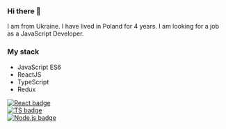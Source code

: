 ### Hi there 👋

I am from Ukraine. I have lived in Poland for 4 years.
I am looking for a job as a JavaScript Developer.

###  My stack

- JavaScript ES6
- ReactJS
- TypeScript
- Redux





[![React badge](https://img.shields.io/badge/React-user-61DBFB.svg)](https://pl.reactjs.org/) <br>
[![TS badge](https://img.shields.io/badge/Typescript-user-007ACC.svg)](https://www.typescriptlang.org/) <br>
[![Node.js badge](https://img.shields.io/badge/Node-user-68A063.svg)](https://nodejs.org/en/) <br>

<!--
**korolvitalii/korolvitalii** is a ✨ _special_ ✨ repository because its `README.md` (this file) appears on your GitHub profile.

Here are some ideas to get you started:

- 🔭 I’m currently working on ...
- 🌱 I’m currently learning ...
- 👯 I’m looking to collaborate on ...
- 🤔 I’m looking for help with ...
- 💬 Ask me about ...
- 📫 How to reach me: ...
- 😄 Pronouns: ...
- ⚡ Fun fact: ...
-->
